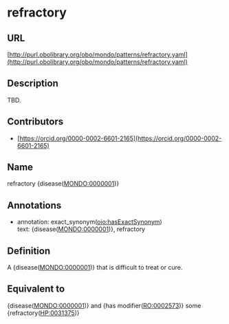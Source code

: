 # refractory 
## URL 

[http://purl.obolibrary.org/obo/mondo/patterns/refractory.yaml](http://purl.obolibrary.org/obo/mondo/patterns/refractory.yaml)
## Description 

TBD.
## Contributors 
* [https://orcid.org/0000-0002-6601-2165](https://orcid.org/0000-0002-6601-2165) 
## Name 

refractory {disease\([MONDO:0000001](http://purl.obolibrary.org/obo/MONDO_0000001)\)}

## Annotations 

* annotation: exact_synonym\([oio:hasExactSynonym](http://purl.obolibrary.org/obo/oio_hasExactSynonym)\)  
text: {disease\([MONDO:0000001](http://purl.obolibrary.org/obo/MONDO_0000001)\)}, refractory

## Definition 

A {disease\([MONDO:0000001](http://purl.obolibrary.org/obo/MONDO_0000001)\)} that is difficult to treat or cure.

## Equivalent to 

{disease\([MONDO:0000001](http://purl.obolibrary.org/obo/MONDO_0000001)\)} and {has modifier\([RO:0002573](http://purl.obolibrary.org/obo/RO_0002573)\)} some {refractory\([HP:0031375](http://purl.obolibrary.org/obo/HP_0031375)\)}

